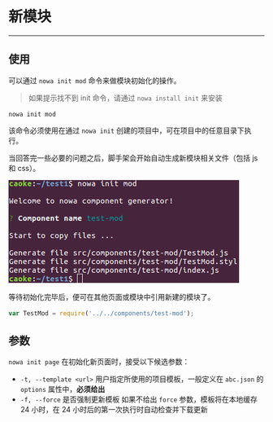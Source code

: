 # 新模块

---

## 使用

可以通过 `nowa init mod` 命令来做模块初始化的操作。

> 如果提示找不到 init 命令，请通过 `nowa install init` 来安装

```shell
nowa init mod
```

该命令必须使用在通过 `nowa init` 创建的项目中，可在项目中的任意目录下执行。

当回答完一些必要的问题之后，脚手架会开始自动生成新模块相关文件（包括 js 和 css）。

![](screenshot-init-mod.png)

等待初始化完毕后，便可在其他页面或模块中引用新建的模块了。

```js
var TestMod = require('../../components/test-mod');
```

## 参数

`nowa init page` 在初始化新页面时，接受以下候选参数：

- `-t, --template <url>` 用户指定所使用的项目模板，一般定义在 `abc.json` 的 `options` 属性中，**必须给出**
- `-f, --force` 是否强制更新模板
  如果不给出 `force` 参数，模板将在本地缓存 24 小时，在 24 小时后的第一次执行时自动检查并下载更新
